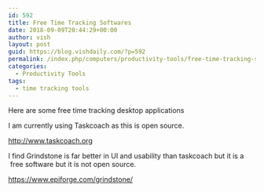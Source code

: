 ```yaml
---
id: 592
title: Free Time Tracking Softwares
date: 2018-09-09T20:44:29+00:00
author: vish
layout: post
guid: https://blog.vishdaily.com/?p=592
permalink: /index.php/computers/productivity-tools/free-time-tracking-softwares/
categories:
  - Productivity Tools
tags:
  - time tracking tools
---
```

Here are some free time tracking desktop applications

I am currently using Taskcoach as this is open source.

http://www.taskcoach.org

I find Grindstone is far better in UI and usability than taskcoach but it is a  free software but it is not open source.

https://www.epiforge.com/grindstone/

&nbsp;